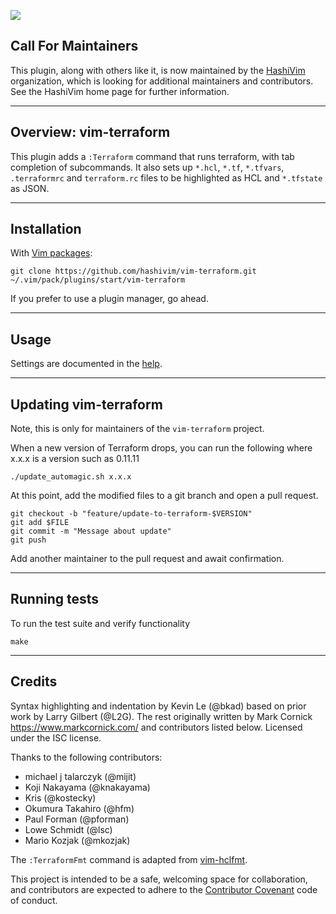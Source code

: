 [![](https://img.shields.io/badge/Supports%20Terraform%20Version-%3E%3D1.0.0-blue.svg)](https://github.com/hashicorp/terraform/blob/v1.0.0/CHANGELOG.md)

## Call For Maintainers

This plugin, along with others like it, is now maintained by the
[HashiVim](http://hashivim.github.io/) organization, which is looking for
additional maintainers and contributors.
See the HashiVim home page for further information.

---

## Overview: vim-terraform

This plugin adds a `:Terraform` command that runs terraform, with tab completion
of subcommands.
It also sets up `*.hcl`, `*.tf`, `*.tfvars`, `.terraformrc` and `terraform.rc`
files to be highlighted as HCL and `*.tfstate` as JSON.

---

## Installation

With [Vim packages](http://vimhelp.appspot.com/repeat.txt.html#packages):

    git clone https://github.com/hashivim/vim-terraform.git ~/.vim/pack/plugins/start/vim-terraform

If you prefer to use a plugin manager, go ahead.
</details>

---

## Usage

Settings are documented in the [help](doc).

---

## Updating vim-terraform

Note, this is only for maintainers of the `vim-terraform` project.

When a new version of Terraform drops, you can run the following where x.x.x is
a version such as 0.11.11

    ./update_automagic.sh x.x.x

At this point, add the modified files to a git branch and open a pull request.

    git checkout -b "feature/update-to-terraform-$VERSION"
    git add $FILE
    git commit -m "Message about update"
    git push

Add another maintainer to the pull request and await confirmation.

---

## Running tests

To run the test suite and verify functionality

    make

---

## Credits

Syntax highlighting and indentation by Kevin Le (@bkad) based on prior work by
Larry Gilbert (@L2G).
The rest originally written by Mark Cornick <https://www.markcornick.com/> and
contributors listed below.
Licensed under the ISC license.

Thanks to the following contributors:

- michael j talarczyk (@mijit)
- Koji Nakayama (@knakayama)
- Kris (@kostecky)
- Okumura Takahiro (@hfm)
- Paul Forman (@pforman)
- Lowe Schmidt (@lsc)
- Mario Kozjak (@mkozjak)

The `:TerraformFmt` command is adapted from
[vim-hclfmt](https://github.com/fatih/vim-hclfmt/blob/master/autoload/fmt.vim).

This project is intended to be a safe, welcoming space for collaboration, and
contributors are expected to adhere to the [Contributor
Covenant](http://contributor-covenant.org) code of conduct.
